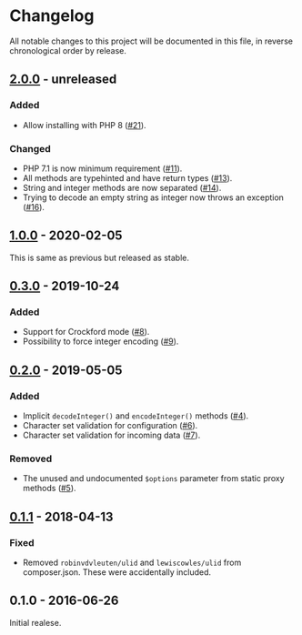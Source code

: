 # Changelog

All notable changes to this project will be documented in this file, in reverse chronological order by release.

## [2.0.0](https://github.com/tuupola/base32/compare/1.0.0...master) - unreleased

### Added
- Allow installing with PHP 8 ([#21](https://github.com/tuupola/base32/pull/21/files)).

### Changed
- PHP 7.1 is now minimum requirement ([#11](https://github.com/tuupola/base32/pull/11)).
- All methods are typehinted and have return types ([#13](https://github.com/tuupola/base32/pull/13)).
- String and integer methods are now separated ([#14](https://github.com/tuupola/base32/pull/14)).
- Trying to decode an empty string as integer now throws an exception ([#16](https://github.com/tuupola/base32/pull/16)).


## [1.0.0](https://github.com/tuupola/base32/compare/0.3.0...1.0.0) - 2020-02-05

This is same as previous but released as stable.

## [0.3.0](https://github.com/tuupola/base32/compare/0.2.0...0.3.0) - 2019-10-24

### Added
- Support for Crockford mode ([#8](https://github.com/tuupola/base32/pull/8)).
- Possibility to force integer encoding ([#9](https://github.com/tuupola/base32/pull/8)).

## [0.2.0](https://github.com/tuupola/base32/compare/0.1.1...0.2.0) - 2019-05-05

### Added
- Implicit `decodeInteger()` and `encodeInteger()` methods ([#4](https://github.com/tuupola/base32/pull/4)).
- Character set validation for configuration ([#6](https://github.com/tuupola/base32/pull/6)).
- Character set validation for incoming data ([#7](https://github.com/tuupola/base32/pull/7)).

### Removed
- The unused and undocumented `$options` parameter from static proxy methods ([#5](https://github.com/tuupola/base32/pull/5)).

## [0.1.1](https://github.com/tuupola/base32/compare/0.1.0...0.1.1) - 2018-04-13

### Fixed
- Removed `robinvdvleuten/ulid` and `lewiscowles/ulid` from composer.json. These were accidentally included.

## 0.1.0 - 2016-06-26

Initial realese.

